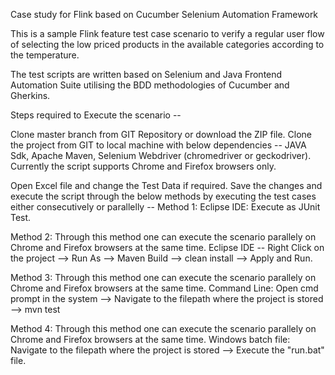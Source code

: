 Case study for Flink based on Cucumber Selenium Automation Framework

This is a sample Flink feature test case scenario to verify a regular user flow of selecting the low priced products in the available categories
according to the temperature.

The test scripts are written based on Selenium and Java Frontend Automation Suite utilising the BDD methodologies of Cucumber and Gherkins.

Steps required to Execute the scenario --

Clone master branch from GIT Repository or download the ZIP file. 
Clone the project from GIT to local machine with below dependencies -- JAVA Sdk, Apache Maven, Selenium Webdriver (chromedriver or geckodriver). 
Currently the script supports Chrome and Firefox browsers only.

Open Excel file and change the Test Data if required. 
Save the changes and execute the script through the below methods by executing the test cases either consecutively or parallelly --
Method 1:
Eclipse IDE: Execute as JUnit Test.

Method 2: Through this method one can execute the scenario parallely on Chrome and Firefox browsers at the same time.
Eclipse IDE -- Right Click on the project --> Run As --> Maven Build --> clean install --> Apply and Run.

Method 3: Through this method one can execute the scenario parallely on Chrome and Firefox browsers at the same time.
Command Line: Open cmd prompt in the system --> Navigate to the filepath where the project is stored --> mvn test

Method 4: Through this method one can execute the scenario parallely on Chrome and Firefox browsers at the same time.
Windows batch file: Navigate to the filepath where the project is stored --> Execute the "run.bat" file.

